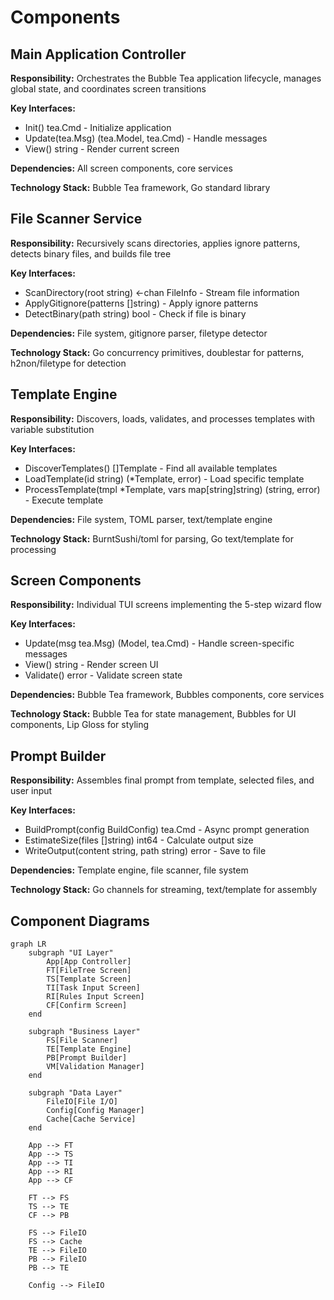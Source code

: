 # Components

## Main Application Controller

**Responsibility:** Orchestrates the Bubble Tea application lifecycle, manages global state, and coordinates screen transitions

**Key Interfaces:**
- Init() tea.Cmd - Initialize application
- Update(tea.Msg) (tea.Model, tea.Cmd) - Handle messages
- View() string - Render current screen

**Dependencies:** All screen components, core services

**Technology Stack:** Bubble Tea framework, Go standard library

## File Scanner Service

**Responsibility:** Recursively scans directories, applies ignore patterns, detects binary files, and builds file tree

**Key Interfaces:**
- ScanDirectory(root string) <-chan FileInfo - Stream file information
- ApplyGitignore(patterns []string) - Apply ignore patterns
- DetectBinary(path string) bool - Check if file is binary

**Dependencies:** File system, gitignore parser, filetype detector

**Technology Stack:** Go concurrency primitives, doublestar for patterns, h2non/filetype for detection

## Template Engine

**Responsibility:** Discovers, loads, validates, and processes templates with variable substitution

**Key Interfaces:**
- DiscoverTemplates() []Template - Find all available templates
- LoadTemplate(id string) (*Template, error) - Load specific template
- ProcessTemplate(tmpl *Template, vars map[string]string) (string, error) - Execute template

**Dependencies:** File system, TOML parser, text/template engine

**Technology Stack:** BurntSushi/toml for parsing, Go text/template for processing

## Screen Components

**Responsibility:** Individual TUI screens implementing the 5-step wizard flow

**Key Interfaces:**
- Update(msg tea.Msg) (Model, tea.Cmd) - Handle screen-specific messages
- View() string - Render screen UI
- Validate() error - Validate screen state

**Dependencies:** Bubble Tea framework, Bubbles components, core services

**Technology Stack:** Bubble Tea for state management, Bubbles for UI components, Lip Gloss for styling

## Prompt Builder

**Responsibility:** Assembles final prompt from template, selected files, and user input

**Key Interfaces:**
- BuildPrompt(config BuildConfig) tea.Cmd - Async prompt generation
- EstimateSize(files []string) int64 - Calculate output size
- WriteOutput(content string, path string) error - Save to file

**Dependencies:** Template engine, file scanner, file system

**Technology Stack:** Go channels for streaming, text/template for assembly

## Component Diagrams

```mermaid
graph LR
    subgraph "UI Layer"
        App[App Controller]
        FT[FileTree Screen]
        TS[Template Screen]
        TI[Task Input Screen]
        RI[Rules Input Screen]
        CF[Confirm Screen]
    end
    
    subgraph "Business Layer"
        FS[File Scanner]
        TE[Template Engine]
        PB[Prompt Builder]
        VM[Validation Manager]
    end
    
    subgraph "Data Layer"
        FileIO[File I/O]
        Config[Config Manager]
        Cache[Cache Service]
    end
    
    App --> FT
    App --> TS
    App --> TI
    App --> RI
    App --> CF
    
    FT --> FS
    TS --> TE
    CF --> PB
    
    FS --> FileIO
    FS --> Cache
    TE --> FileIO
    PB --> FileIO
    PB --> TE
    
    Config --> FileIO
```
